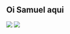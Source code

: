 ## Oi Samuel aqui

<div>
  <img src= "https://github-readme-stats.vercel.app/api?username=anuraghazra&bg_color:#300000&show_icons=true" />
  <img src= "https://github-readme-stats.vercel.app/api/top-langs/?username=anuraghazra&layout=donut"/>
</div>
